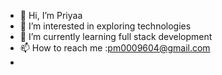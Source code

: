 - 👋 Hi, I’m Priyaa
- 👀 I’m interested in exploring technologies
- 🌱 I’m currently learning full stack development
- 📫 How to reach me :pm0009604@gmail.com
- 

<!---
pricodingg/pricodingg is a ✨ special ✨ repository because its `README.md` (this file) appears on your GitHub profile.
You can click the Preview link to take a look at your changes.
--->
